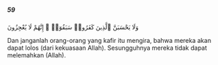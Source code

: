 ##### 59

<span class="ayah">وَلَا يَحْسَبَنَّ ٱلَّذِينَ كَفَرُوا۟ سَبَقُوٓا۟ ۚ إِنَّهُمْ لَا يُعْجِزُونَ</span>

<span class="ayah_translation">Dan janganlah orang-orang yang kafir itu mengira, bahwa mereka akan dapat lolos (dari kekuasaan Allah). Sesungguhnya mereka tidak dapat melemahkan (Allah).</span>
